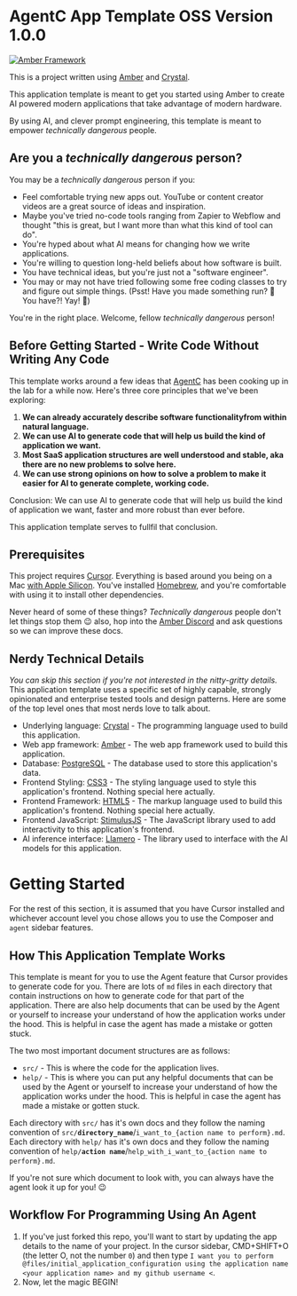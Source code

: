 # AgentC App Template OSS Version 1.0.0

[![Amber Framework](https://img.shields.io/badge/using-amber_framework-orange.svg)](https://amberframework.org)

This is a project written using [Amber](https://amberframework.org) and [Crystal](https://crystal-lang.org/).

This application template is meant to get you started using Amber to create AI powered modern applications that take advantage of modern hardware.

By using AI, and clever prompt engineering, this template is meant to empower _technically dangerous_ people.

## Are you a _technically dangerous_ person?

You may be a _technically dangerous_ person if you:
- Feel comfortable trying new apps out. YouTube or content creator videos are a great source of ideas and inspiration.
- Maybe you've tried no-code tools ranging from Zapier to Webflow and thought "this is great, but I want more than what this kind of tool can do".
- You're hyped about what AI means for changing how we write applications.
- You're willing to question long-held beliefs about how software is built.
- You have technical ideas, but you're just not a "software engineer".
- You may or may not have tried following some free coding classes to try and figure out simple things. (Psst! Have you made something run? 🤨 You have?! Yay! 👏)

You're in the right place. Welcome, fellow _technically dangerous_ person!

## Before Getting Started - Write Code Without Writing Any Code

This template works around a few ideas that [AgentC](https://agentc.consulting) has been cooking up in the lab for a while now. Here's three core principles that we've been exploring:
1. **We can already accurately describe software functionalityfrom within natural language.**
2. **We can use AI to generate code that will help us build the kind of application we want.**
3. **Most SaaS application structures are well understood and stable, aka there are no new problems to solve here.**
4. **We can use strong opinions on how to solve a problem to make it easier for AI to generate complete, working code.**

Conclusion: We can use AI to generate code that will help us build the kind of application we want, faster and more robust than ever before.

This application template serves to fullfil that conclusion.

## Prerequisites

This project requires [Cursor](https://www.cursor.sh/). 
Everything is based around you being on a Mac [with Apple Silicon](https://support.apple.com/en-us/HT211849).
You've installed [Homebrew](https://brew.sh/), and you're comfortable with using it to install other dependencies.

Never heard of some of these things? _Technically dangerous_ people don't let things stop them 😉 also, hop into the [Amber Discord](https://discord.gg/JKCczAEh4D) and ask questions so we can improve these docs.

## Nerdy Technical Details

_You can skip this section if you're not interested in the nitty-gritty details._ This application template uses a specific set of highly capable, strongly opinionated and enterprise tested tools and design patterns. Here are some of the top level ones that most nerds love to talk about.

- Underlying language: [Crystal](https://crystal-lang.org/) - The programming language used to build this application.
- Web app framework: [Amber](https://amberframework.org) - The web app framework used to build this application.
- Database: [PostgreSQL](https://www.postgresql.org/) - The database used to store this application's data.
- Frontend Styling: [CSS3](https://developer.mozilla.org/en-US/docs/Web/CSS) - The styling language used to style this application's frontend. Nothing special here actually.
- Frontend Framework: [HTML5](https://developer.mozilla.org/en-US/docs/Web/HTML) - The markup language used to build this application's frontend. Nothing special here actually.
- Frontend JavaScript: [StimulusJS](https://stimulus.hotwired.dev/) - The JavaScript library used to add interactivity to this application's frontend.
- AI inference interface: [Llamero](https://github.com/crimson-knight/llamero) - The library used to interface with the AI models for this application.

# Getting Started
For the rest of this section, it is assumed that you have Cursor installed and whichever account level you chose allows you to use the Composer and `agent` sidebar features.

## How This Application Template Works

This template is meant for you to use the Agent feature that Cursor provides to generate code for you. There are lots of `md` files in each directory that contain instructions on how to generate code for that part of the application. There are also help documents that can be used by the Agent or yourself to increase your understand of how the application works under the hood. This is helpful in case the agent has made a mistake or gotten stuck.

The two most important document structures are as follows:
- `src/` - This is where the code for the application lives.
- `help/` - This is where you can put any helpful documents that can be used by the Agent or yourself to increase your understand of how the application works under the hood. This is helpful in case the agent has made a mistake or gotten stuck.

Each directory with `src/` has it's own docs and they follow the naming convention of `src/`**`directory_name`**/`i_want_to_{action name to perform}.md`.
Each directory with `help/` has it's own docs and they follow the naming convention of `help/`**`action name`**/`help_with_i_want_to_{action name to perform}.md`.

If you're not sure which document to look with, you can always have the agent look it up for you! 😉

## Workflow For Programming Using An Agent

1. If you've just forked this repo, you'll want to start by updating the app details to the name of your project.
  In the cursor sidebar, CMD+SHIFT+O (the letter O, not the number `0`) and then type `I want you to perform @files/initial_application_configuration using the application name <your application name> and my github username <`.
2. Now, let the magic BEGIN!


